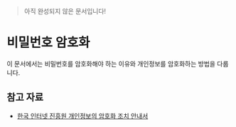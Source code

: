 > 아직 완성되지 않은 문서입니다!

# 비밀번호 암호화
이 문서에서는 비밀번호를 암호화해야 하는 이유와 개인정보를 암호화하는 방법을 다룹니다.

## 참고 자료
- [한국 인터넷 진흥원 개인정보의 암호화 조치 안내서](http://www.kisa.or.kr/uploadfile/201806/201806120949471644.pdf)
